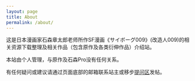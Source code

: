 ```yaml
---
layout: page
title: About
permalink: /about/
---
```


这是日本漫画家石森章太郎老师所作SF漫画《サイボーグ009》(改造人009)的相关资源下载整理及相关作品（包含原作及各类衍伸作品）介绍站。

本站由个人管理，与原作及石森Pro没有任何关系。

有任何疑问或建议请通过页面底部的邮箱联系站主或移步[提问区](https://github.com/LChuo/C009_lib/issues)发帖。
